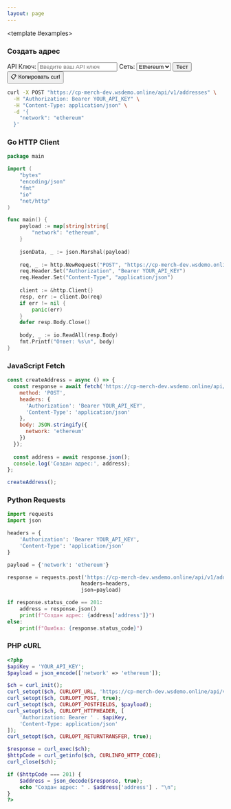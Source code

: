 ```yaml
---
layout: page
---
```


<ApiDoc>
  <template #content>

# API Адресов

API адресов предоставляет функциональность для управления криптовалютными адресами и сервисными кошельками.

::: tip Интерактивное тестирование
Тестируйте API в реальном времени! Введите ваш API ключ и нажимайте кнопки "Тест" для отправки запросов на `https://cp-merch-dev.wsdemo.online/api`.
:::

## Обзор

API адресов позволяет:
- Создавать новые адреса для конкретных сетей и монет
- Получать информацию об адресах и балансах
- Управлять сервисными кошельками

<ApiMethod 
  method="POST"
  endpoint="/v1/addresses"
  title="Создать адрес"
  description="Создает новый адрес для определенной сети и монеты."
  :parameters="[
    { name: 'network', type: 'string', required: true, description: 'Слаг сети (например, bitcoin, ethereum, tron)' },
    { name: 'coin', type: 'string', required: false, description: 'Слаг монеты (опционально)' }
  ]"
  :responses="[
    { status: '201 Created', description: 'Адрес успешно создан' }
  ]"
/>

<ApiMethod 
  method="GET"
  endpoint="/v1/addresses/{address}"
  title="Получить адрес"
  description="Возвращает информацию об адресе с балансом."
  :parameters="[
    { name: 'address', type: 'string', required: true, description: 'Криптовалютный адрес' }
  ]"
  :responses="[
    { status: '200 OK', description: 'Информация об адресе получена' }
  ]"
/>

  </template>

  <template #examples>

<div class="example-block" data-lang="curl">

### Создать адрес

<div class="api-demo">
  <div class="demo-controls">
    <label for="api-key">API Ключ:</label>
    <input type="text" id="api-key" placeholder="Введите ваш API ключ" />
    <label for="address-network">Сеть:</label>
    <select id="address-network">
      <option value="ethereum" selected>Ethereum</option>
      <option value="bitcoin">Bitcoin</option>
    </select>
    <button onclick="testCreateAddress()" class="test-button">Тест</button>
    <button onclick="copyCurlCommand('/addresses', {method: 'POST', body: JSON.stringify({network: 'ethereum'})})" class="copy-curl-button">📋 Копировать curl</button>
  </div>
</div>

```bash
curl -X POST "https://cp-merch-dev.wsdemo.online/api/v1/addresses" \
  -H "Authorization: Bearer YOUR_API_KEY" \
  -H "Content-Type: application/json" \
  -d '{
    "network": "ethereum"
  }'
```

</div>

<div class="example-block" data-lang="go">

### Go HTTP Client

```go
package main

import (
    "bytes"
    "encoding/json"
    "fmt"
    "io"
    "net/http"
)

func main() {
    payload := map[string]string{
        "network": "ethereum",
    }
    
    jsonData, _ := json.Marshal(payload)
    
    req, _ := http.NewRequest("POST", "https://cp-merch-dev.wsdemo.online/api/v1/addresses", bytes.NewBuffer(jsonData))
    req.Header.Set("Authorization", "Bearer YOUR_API_KEY")
    req.Header.Set("Content-Type", "application/json")
    
    client := &http.Client{}
    resp, err := client.Do(req)
    if err != nil {
        panic(err)
    }
    defer resp.Body.Close()
    
    body, _ := io.ReadAll(resp.Body)
    fmt.Printf("Ответ: %s\n", body)
}
```

</div>

<div class="example-block" data-lang="javascript">

### JavaScript Fetch

```javascript
const createAddress = async () => {
  const response = await fetch('https://cp-merch-dev.wsdemo.online/api/v1/addresses', {
    method: 'POST',
    headers: {
      'Authorization': 'Bearer YOUR_API_KEY',
      'Content-Type': 'application/json'
    },
    body: JSON.stringify({
      network: 'ethereum'
    })
  });
  
  const address = await response.json();
  console.log('Создан адрес:', address);
};

createAddress();
```

</div>

<div class="example-block" data-lang="python">

### Python Requests

```python
import requests
import json

headers = {
    'Authorization': 'Bearer YOUR_API_KEY',
    'Content-Type': 'application/json'
}

payload = {'network': 'ethereum'}

response = requests.post('https://cp-merch-dev.wsdemo.online/api/v1/addresses', 
                        headers=headers, 
                        json=payload)

if response.status_code == 201:
    address = response.json()
    print(f"Создан адрес: {address['address']}")
else:
    print(f"Ошибка: {response.status_code}")
```

</div>

<div class="example-block" data-lang="php">

### PHP cURL

```php
<?php
$apiKey = 'YOUR_API_KEY';
$payload = json_encode(['network' => 'ethereum']);

$ch = curl_init();
curl_setopt($ch, CURLOPT_URL, 'https://cp-merch-dev.wsdemo.online/api/v1/addresses');
curl_setopt($ch, CURLOPT_POST, true);
curl_setopt($ch, CURLOPT_POSTFIELDS, $payload);
curl_setopt($ch, CURLOPT_HTTPHEADER, [
    'Authorization: Bearer ' . $apiKey,
    'Content-Type: application/json'
]);
curl_setopt($ch, CURLOPT_RETURNTRANSFER, true);

$response = curl_exec($ch);
$httpCode = curl_getinfo($ch, CURLINFO_HTTP_CODE);
curl_close($ch);

if ($httpCode === 201) {
    $address = json_decode($response, true);
    echo "Создан адрес: " . $address['address'] . "\n";
}
?>
```

</div>

  </template>
</ApiDoc> 